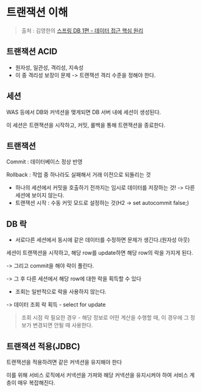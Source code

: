 트랜잭션 이해
==
> 출처 : 김영한의 [스프링 DB 1편 - 데이터 접근 핵심 원리](https://www.inflearn.com/course/%EC%8A%A4%ED%94%84%EB%A7%81-db-1/dashboard)

트랜잭션 ACID
--
- 원자성, 일관성, 격리성, 지속성
- 이 중 격리성 보장이 문제 -> 트랜잭션 격리 수준을 정해야 한다.

세션
--
WAS 등에서 DB와 커넥션을 맺게되면 DB 서버 내에 세션이 생성된다.

이 세션은 트랜잭션을 시작하고, 커밋, 롤백을 통해 트랜잭션을 종료한다.

트랜잭션
--
Commit : 데이터베이스 정상 반영

Rollback : 작업 중 하나라도 실패해서 거래 이전으로 되돌리는 것
- 하나의 세션에서 커밋을 호출하기 전까지는 임시로 데이터를 저장하는 것! -> 다른 세션에 보이지 않는다.
- 트랜잭션 시작 : 수동 커밋 모드로 설정하는 것(H2 -> set autocommit false;)

DB 락
--
- 서로다른 세션에서 동시에 같은 데이터를 수정하면 문제가 생긴다.(원자성 아웃)

세션이 트랜잭션을 시작하고, 해당 row를 update하면 해당 row의 락을 가지게 된다. 

-> 그리고 commit을 해야 락이 풀린다.

-> 그 후 다른 세션에서 해당 row에 대한 락을 획득할 수 있다

- 조회는 일반적으로 락을 사용하지 않는다.

-> 데이터 조회 락 획득 - select for update

> 조회 시점 락 필요한 경우 - 해당 정보로 어떤 계산을 수행할 때, 이 경우에 그 정보가 변경되면 안될 때 사용한다.

트랜잭션 적용(JDBC)
--
트랜잭션을 적용하려면 같은 커넥션을 유지해야 한다

이를 위해 서비스 로직에서 커넥션을 가져와 해당 커넥션을 유지시켜야 하여 서비스 계층이 매우 복잡해진다.